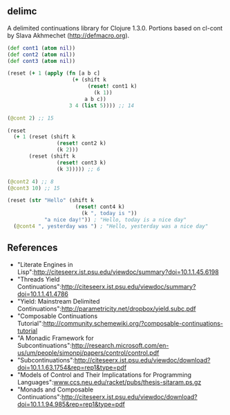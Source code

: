 delimc
----

A delimited continuations library for Clojure 1.3.0. Portions based on cl-cont by Slava Akhmechet (http://defmacro.org).

```clj
(def cont1 (atom nil))
(def cont2 (atom nil))
(def cont3 (atom nil))

(reset (+ 1 (apply (fn [a b c]
                     (+ (shift k
                          (reset! cont1 k)
                            (k 1))
                         a b c))
                    3 4 (list 5)))) ;; 14

(@cont 2) ;; 15

(reset
  (+ 1 (reset (shift k
                (reset! cont2 k)
                (k 2)))
       (reset (shift k
                (reset! cont3 k)
                (k 3))))) ;; 6

(@cont2 4) ;; 8
(@cont3 10) ;; 15

(reset (str "Hello" (shift k
                      (reset! cont4 k)
                        (k ", today is "))
            "a nice day!")) ; "Hello, today is a nice day"
  (@cont4 ", yesterday was ") ; "Hello, yesterday was a nice day"
```

References
----

* "Literate Engines in Lisp":http://citeseerx.ist.psu.edu/viewdoc/summary?doi=10.1.1.45.6198
* "Threads Yield Continuations":http://citeseerx.ist.psu.edu/viewdoc/summary?doi=10.1.1.41.4786
* "Yield: Mainstream Delimited Continuations":http://parametricity.net/dropbox/yield.subc.pdf
* "Composable Continuations Tutorial":http://community.schemewiki.org/?composable-continuations-tutorial
* "A Monadic Framework for Subcontinuations":http://research.microsoft.com/en-us/um/people/simonpj/papers/control/control.pdf
* "Subcontinuations":http://citeseerx.ist.psu.edu/viewdoc/download?doi=10.1.1.63.1754&rep=rep1&type=pdf
* "Models of Control and Their Implicatations for Programming Languages":www.ccs.neu.edu/racket/pubs/thesis-sitaram.ps.gz
* "Monads and Composable Continuations":http://citeseerx.ist.psu.edu/viewdoc/download?doi=10.1.1.94.985&rep=rep1&type=pdf
